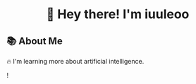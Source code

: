 <h1 align="center">👋 Hey there! I'm iuuleoo </h1>
<h2>📚 About Me</h2>
<p>🔥 I'm learning more about artificial intelligence.</p>
!
